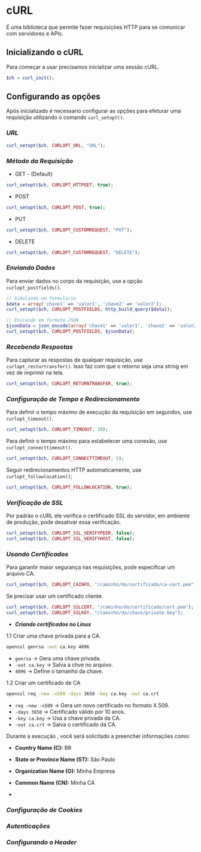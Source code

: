 # cURL

É uma biblioteca que permite fazer requisições HTTP para se comunicar com servidores
e APIs.

## Inicializando o cURL

Para começar a usar precisamos inicializar uma sessão cURL.

```php
$ch = curl_init();
```

## Configurando as opções

Após inicializado é necessario configurar as opções para efeturar uma requisição utilizando o comando `curl_setopt()`.

### ___URL___
```php
curl_setopt($ch, CURLOPT_URL, "URL");
```

### ___Método da Requisição___

- GET - (Default)
```php
curl_setopt($ch, CURLOPT_HTTPGET, true);
```

- POST
```php
curl_setopt($ch, CURLOPT_POST, true);
```

- PUT
```php
curl_setopt($ch, CURLOPT_CUSTOMREQUEST, "PUT");
```

- DELETE
```php
curl_setopt($ch, CURLOPT_CUSTOMREQUEST, "DELETE");
```

### ___Enviando Dados___

Para enviar dados no corpo da requisição, use a opção `curlopt_postfields()`.

```php
// Simulando um formulario
$data = array('chave1' => 'valor1', 'chave2' => 'valor2');
curl_setopt($ch, CURLOPT_POSTFIELDS, http_build_query($data));
```

```php
// Enviando em formato JSON
$jsonData = json_encode(array('chave1' => 'valor1', 'chave2' => 'valor2'));
curl_setopt($ch, CURLOPT_POSTFIELDS, $jsonData);
```

### ___Recebendo Respostas___

Para capturar as respostas de qualquer requisição, use `curlopt_resturtransfer()`. Isso faz com que o retorno seja uma string
em vez de imprimir na tela.

```php
curl_setopt($ch, CURLOPT_RETURNTRANSFER, true);
```

### ___Configuração de Tempo e Redirecionamento___

Para definir o tempo máximo de execução da requisição em segundos, use `curlopt_timeout()`.
```php
curl_setopt($ch, CURLOPT_TIMEOUT, 10);
```

Para definir o tempo máximo para estabelecer uma conexão, use `curlopt_connecttimeout()`.
```php
curl_setopt($ch, CURLOPT_CONNECTTIMEOUT, 5);
```

Seguir redirecionamentos HTTP automaticamente, use `curlopt_followlocation()`;
```php
curl_setopt($ch, CURLOPT_FOLLOWLOCATION, true);
```

### ___Verificação de SSL___
Por padrão o cURL ele verifica o certificado SSL do servidor, em ambiente de produção, pode desativar essa verificação.

```php
curl_setopt($ch, CURLOPT_SSL_VERIFYPEER, false);
curl_setopt($ch, CURLOPT_SSL_VERIFYHOST, false);
```

### ___Usando Certificados___
Para garantir maior segurança nas requisições, pode especificar um arquivo CA.
```php
curl_setopt($ch, CURLOPT_CAINFO, "/caminho/do/certificado/ca-cert.pem");
```

Se precisar usar um certificado cliente.
```php
curl_setopt($ch, CURLOPT_SSLCERT, "/caminho/do/certificado/cert.pem");
curl_setopt($ch, CURLOPT_SSLKEY, "/caminho/da/chave/private.key");
```

- ___Criando certificados no Linux___

1.1 Criar uma chave privada para a CA.
```bash
openssl genrsa -out ca.key 4096
```

- `genrsa` -> Gera uma chave privada.
- `-out ca.key` -> Salva a chve no arquivo.
- `4096` -> Define o tamanho da chave.

1.2 Criar um certificado de CA
```bash
openssl req -new -x509 -days 3650 -key ca.key -out ca.crt
```
- `req -new -x509` → Gera um novo certificado no formato X.509.
- `-days 3650` → Certificado válido por 10 anos.
- `-key ca.key` → Usa a chave privada da CA.
- `-out ca.crt` → Salva o certificado da CA.

Durante a execução , você será solicitado a preencher informações como:
- __Country Name (C):__ BR
- __State or Province Name (ST):__ São Paulo
- __Organization Name (O):__ Minha Empresa
- __Common Name (CN):__ Minha CA

- 
### ___Configuração de Cookies___








### ___Autenticações___





### ___Configurando o Header___
















